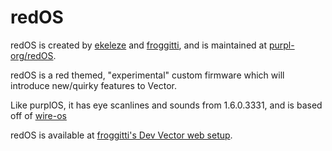 # redOS

redOS is created by [ekeleze](https://github.com/ekeleze) and [froggitti](github.com/froggitti), and is maintained at [purpl-org/redOS](https://github.com/purpl-org/redOS).

redOS is a red themed, "experimental" custom firmware which will introduce new/quirky features to Vector.

Like purplOS, it has eye scanlines and sounds from 1.6.0.3331, and is based off of [wire-os](https://github.com/os-vector/wire-os-victor)

redOS is available at [froggitti's Dev Vector web setup](https://devsetup.froggitti.net).
